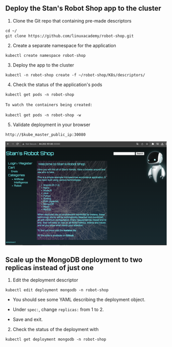 ## Deploy the Stan's Robot Shop app to the cluster

1. Clone the Git repo that containing pre-made descriptors
```
cd ~/
git clone https://github.com/linuxacademy/robot-shop.git
```
2. Create a separate namespace for the application
```
kubectl create namespace robot-shop
```

3. Deploy the app to the cluster
```
kubectl -n robot-shop create -f ~/robot-shop/K8s/descriptors/
```

4. Check the status of the application's pods
```
kubectl get pods -n robot-shop

To watch the containers being created:

kubectl get pods -n robot-shop -w
```
5. Validate deployment in your browser
```
http://$kube_master_public_ip:30080
```

![](./img/1.png)

## Scale up the MongoDB deployment to two replicas instead of just one

1. Edit the deployment descriptor
```
kubectl edit deployment mongodb -n robot-shop
```

* You should see some YAML describing the deployment object.

* Under `spec:`, change `replicas:` from 1 to 2.

* Save and exit.

2. Check the status of the deployment with
```
kubectl get deployment mongodb -n robot-shop
```